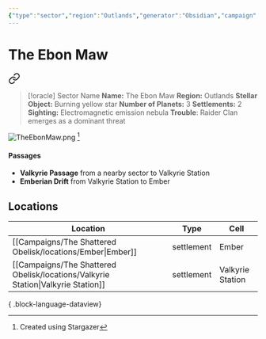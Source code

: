 ```yaml
---
{"type":"sector","region":"Outlands","generator":"Obsidian","campaign":"The Shattered Obelisk","dg-publish":true,"dg-path":"locations/The Ebon Maw.md","cssclasses":["starforged"],"permalink":"/locations/the-ebon-maw/","contentClasses":"starforged","dgPassFrontmatter":true,"noteIcon":""}
---
```


# The Ebon Maw


<div class="transclusion internal-embed is-loaded"><a class="markdown-embed-link" href="/campaigns/the-shattered-obelisk/sessions/session-000/#faba0e" aria-label="Open link"><svg xmlns="http://www.w3.org/2000/svg" width="24" height="24" viewBox="0 0 24 24" fill="none" stroke="currentColor" stroke-width="2" stroke-linecap="round" stroke-linejoin="round" class="svg-icon lucide-link"><path d="M10 13a5 5 0 0 0 7.54.54l3-3a5 5 0 0 0-7.07-7.07l-1.72 1.71"></path><path d="M14 11a5 5 0 0 0-7.54-.54l-3 3a5 5 0 0 0 7.07 7.07l1.71-1.71"></path></svg></a><div class="markdown-embed">



> [!oracle] Sector Name
>  **Name:** The Ebon Maw
> **Region:** Outlands
> **Stellar Object:** Burning yellow star
> **Number of Planets:** 3
> **Settlements:** 2
> **Sighting:** Electromagnetic emission nebula 
> **Trouble**: Raider Clan emerges as a dominant threat


</div></div>




![TheEbonMaw.png](/img/user/Campaigns/The%20Shattered%20Obelisk/images/TheEbonMaw.png) [^img]
#### Passages
- **Valkyrie Passage** from a nearby sector to Valkyrie Station
- **Emberian Drift** from Valkyrie Station to Ember

## Locations

| Location                                                                            | Type       | Cell             |
| ----------------------------------------------------------------------------------- | ---------- | ---------------- |
| [[Campaigns/The Shattered Obelisk/locations/Ember\|Ember]]                       | settlement | Ember            |
| [[Campaigns/The Shattered Obelisk/locations/Valkyrie Station\|Valkyrie Station]] | settlement | Valkyrie Station |

{ .block-language-dataview}


[^img]: Created using Stargazer
